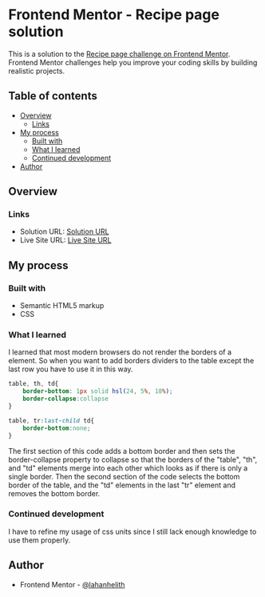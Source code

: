# Frontend Mentor - Recipe page solution

This is a solution to the [Recipe page challenge on Frontend Mentor](https://www.frontendmentor.io/challenges/recipe-page-KiTsR8QQKm). Frontend Mentor challenges help you improve your coding skills by building realistic projects. 

## Table of contents

- [Overview](#overview)
  - [Links](#links)
- [My process](#my-process)
  - [Built with](#built-with)
  - [What I learned](#what-i-learned)
  - [Continued development](#continued-development)
- [Author](#author)


## Overview

### Links

- Solution URL: [Solution URL](https://github.com/lahanhelith/recipePageFrontendMentor)
- Live Site URL: [Live Site URL](https://sensational-cobbler-74b6a2.netlify.app/)

## My process

### Built with

- Semantic HTML5 markup
- CSS

### What I learned

I learned that most modern browsers do not render the borders of a <tr> element. So when you want to add borders dividers to the table except the last row you have to use it in this way.

```css
table, th, td{
    border-bottom: 1px solid hsl(24, 5%, 18%);
    border-collapse:collapse
}

table, tr:last-child td{
    border-bottom:none;
}
```

The first section of this code adds a bottom border and then sets the border-collapse property to collapse so that the borders of the "table", "th", and "td" elements merge into each
other which looks as if there is only a single border. Then the second section of the code selects the bottom border of the table, and the "td" elements in the last "tr" element and
removes the bottom border.

### Continued development

I have to refine my usage of css units since I still lack enough knowledge to use them properly.

## Author

- Frontend Mentor - [@lahanhelith](https://www.frontendmentor.io/profile/lahanhelith)

